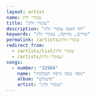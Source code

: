 ```yaml
---
layout: artist
name: עומרי זליג
title: "עומרי זליג"
description: "דף האמן עומרי זליג"
keywords: "שירים, מוזיקה, עומרי זליג"
permalink: /artists/עומרי-זליג
redirect_from:
  - /artists/list/עומרי זליג
  - /artists/עומרי-זליג/
songs:
  - number: "32984"
    name: "נוסה נוסה גרסת הבגלמה"
    album: "סינגלים"
    artist: "עומרי זליג"
---
```

